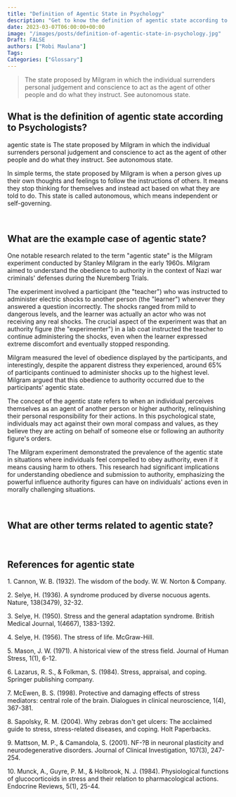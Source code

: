 ```yaml
---
title: "Definition of Agentic State in Psychology"
description: "Get to know the definition of agentic state according to psychologists."
date: 2023-03-07T06:00:00+00:00
image: "/images/posts/definition-of-agentic-state-in-psychology.jpg"
Draft: FALSE
authors: ["Robi Maulana"]
Tags: 
Categories: ["Glossary"]
---
```






> The state proposed by Milgram in which the individual surrenders personal judgement and conscience to act as the agent of other people and do what they instruct. See autonomous state.

## What is the definition of agentic state according to Psychologists?

agentic state is The state proposed by Milgram in which the individual surrenders personal judgement and conscience to act as the agent of other people and do what they instruct. See autonomous state.

In simple terms, the state proposed by Milgram is when a person gives up their own thoughts and feelings to follow the instructions of others. It means they stop thinking for themselves and instead act based on what they are told to do. This state is called autonomous, which means independent or self-governing.

 

## What are the example case of agentic state?

One notable research related to the term "agentic state" is the Milgram experiment conducted by Stanley Milgram in the early 1960s. Milgram aimed to understand the obedience to authority in the context of Nazi war criminals' defenses during the Nuremberg Trials.

The experiment involved a participant (the "teacher") who was instructed to administer electric shocks to another person (the "learner") whenever they answered a question incorrectly. The shocks ranged from mild to dangerous levels, and the learner was actually an actor who was not receiving any real shocks. The crucial aspect of the experiment was that an authority figure (the "experimenter") in a lab coat instructed the teacher to continue administering the shocks, even when the learner expressed extreme discomfort and eventually stopped responding.

Milgram measured the level of obedience displayed by the participants, and interestingly, despite the apparent distress they experienced, around 65% of participants continued to administer shocks up to the highest level. Milgram argued that this obedience to authority occurred due to the participants' agentic state.

The concept of the agentic state refers to when an individual perceives themselves as an agent of another person or higher authority, relinquishing their personal responsibility for their actions. In this psychological state, individuals may act against their own moral compass and values, as they believe they are acting on behalf of someone else or following an authority figure's orders.

The Milgram experiment demonstrated the prevalence of the agentic state in situations where individuals feel compelled to obey authority, even if it means causing harm to others. This research had significant implications for understanding obedience and submission to authority, emphasizing the powerful influence authority figures can have on individuals' actions even in morally challenging situations.

 

## What are other terms related to agentic state?

 

## References for agentic state

1\. Cannon, W. B. (1932). The wisdom of the body. W. W. Norton & Company.

2\. Selye, H. (1936). A syndrome produced by diverse nocuous agents. Nature, 138(3479), 32-32.

3\. Selye, H. (1950). Stress and the general adaptation syndrome. British Medical Journal, 1(4667), 1383-1392.

4\. Selye, H. (1956). The stress of life. McGraw-Hill.

5\. Mason, J. W. (1971). A historical view of the stress field. Journal of Human Stress, 1(1), 6-12.

6\. Lazarus, R. S., & Folkman, S. (1984). Stress, appraisal, and coping. Springer publishing company.

7\. McEwen, B. S. (1998). Protective and damaging effects of stress mediators: central role of the brain. Dialogues in clinical neuroscience, 1(4), 367-381.

8\. Sapolsky, R. M. (2004). Why zebras don't get ulcers: The acclaimed guide to stress, stress-related diseases, and coping. Holt Paperbacks.

9\. Mattson, M. P., & Camandola, S. (2001). NF-?B in neuronal plasticity and neurodegenerative disorders. Journal of Clinical Investigation, 107(3), 247-254.

10\. Munck, A., Guyre, P. M., & Holbrook, N. J. (1984). Physiological functions of glucocorticoids in stress and their relation to pharmacological actions. Endocrine Reviews, 5(1), 25-44.
